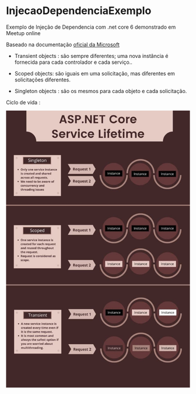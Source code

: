 # InjecaoDependenciaExemplo

 Exemplo de Injeção de Dependencia com .net core 6 demonstrado em Meetup online
 
 Baseado na documentação [oficial da Microsoft](https://learn.microsoft.com/pt-br/dotnet/core/extensions/dependency-injection-usage?WT.mc_id=DOP-MVP-5003242)
 
 
* Transient objects : são sempre diferentes; uma nova instância é fornecida para cada controlador e cada serviço..

* Scoped objects: são iguais em uma solicitação, mas diferentes em solicitações diferentes.

* Singleton objects : são os mesmos para cada objeto e cada solicitação.

Ciclo de vida :

![Cilo de vida](https://github.com/TBertuzzi/InjecaoDependenciaExemplo/blob/main/Resources/LifeTime.jpg?raw=true)
